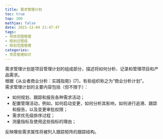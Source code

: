 ```yaml
---
title: 需求管理计划
toc: true
top: 100
mathjax: false
date: 2021-12-04 21:47:47
tags:
- 项目范围管理
- 规划过程组
- 规划范围管理
categories:
- 项目管理知识
---
```

需求管理计划是项目管理计划的组成部分，描述将如何分析、记录和管理项目和产品需求。  
根据《从业者商业分析：实践指南》[7]，有些组织称之为“商业分析计划”。  
需求管理计划的主要内容包括（但不限于）：

- 如何规划、跟踪和报告各种需求活动；
- 配置管理活动，例如，如何启动变更，如何分析其影响，如何进行追溯、跟踪和报告，以及变更审批权限；
- 需求优先级排序过程；
- 测量指标及使用这些指标的理由；  

反映哪些需求属性将被列入跟踪矩阵的跟踪结构。
